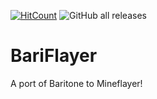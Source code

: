 [![HitCount](http://hits.dwyl.com/jpie726/BariFlayer.svg)](http://hits.dwyl.com/jpie726/BariFlayer)
![GitHub all releases](https://img.shields.io/github/downloads/jpie726/BariFlayer/total)

# BariFlayer
A port of Baritone to Mineflayer!
